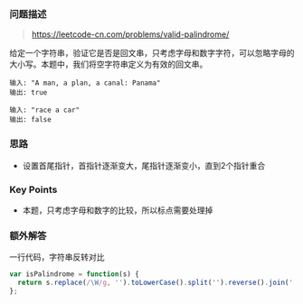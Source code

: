 ### 问题描述

> https://leetcode-cn.com/problems/valid-palindrome/

给定一个字符串，验证它是否是回文串，只考虑字母和数字字符，可以忽略字母的大小写。本题中，我们将空字符串定义为有效的回文串。

```
输入: "A man, a plan, a canal: Panama"
输出: true

输入: "race a car"
输出: false
```

### 思路

* 设置首尾指针，首指针逐渐变大，尾指针逐渐变小，直到2个指针重合

### Key Points

* 本题，只考虑字母和数字的比较，所以标点需要处理掉

### 额外解答

一行代码，字符串反转对比

```javascript
var isPalindrome = function(s) {
  return s.replace(/\W/g, '').toLowerCase().split('').reverse().join('') === s.replace(/\W/g, '').toLowerCase()
};
```